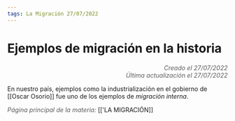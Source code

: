 ```yaml
---
tags: La Migración 27/07/2022
---
```


# Ejemplos de migración en la historia
<div style="text-align: right; opacity: 0.7; font-style: italic;">Creado el 27/07/2022</div>
<div style="text-align: right; opacity: 0.7; font-style: italic;">Última actualización el 27/07/2022</div>

En nuestro país, ejemplos como la industrialización en el gobierno de [[Oscar Osorio]] fue uno de los ejemplos de *migración interna*.

<span style="opacity: 0.7; font-style: italic;">Página principal de la materia:</span> [['LA MIGRACIÓN]]